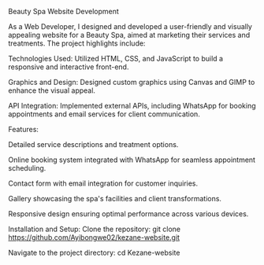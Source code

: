Beauty Spa Website Development

As a Web Developer, I designed and developed a user-friendly and visually appealing website for a Beauty Spa, aimed at marketing their services and treatments. The project highlights include:

Technologies Used: Utilized HTML, CSS, and JavaScript to build a responsive and interactive front-end.

Graphics and Design: Designed custom graphics using Canvas and GIMP to enhance the visual appeal.

API Integration: Implemented external APIs, including WhatsApp for booking appointments and email services for client communication.

Features:

Detailed service descriptions and treatment options.

Online booking system integrated with WhatsApp for seamless appointment scheduling.

Contact form with email integration for customer inquiries.

Gallery showcasing the spa's facilities and client transformations.

Responsive design ensuring optimal performance across various devices.

Installation and Setup: Clone the repository: git clone https://github.com/Ayibongwe02/kezane-website.git

Navigate to the project directory: cd Kezane-website
